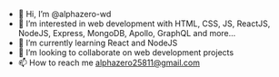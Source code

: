 - 👋 Hi, I’m @alphazero-wd
- 👀 I’m interested in web development with HTML, CSS, JS, ReactJS, NodeJS, Express, MongoDB, Apollo, GraphQL and more...
- 🌱 I’m currently learning React and NodeJS
- 💞️ I’m looking to collaborate on web development projects
- 📫 How to reach me alphazero25811@gmail.com
<!---
alphazero-wd/alphazero-wd is a ✨ special ✨ repository because its `README.md` (this file) appears on your GitHub profile.
You can click the Preview link to take a look at your changes.
--->
